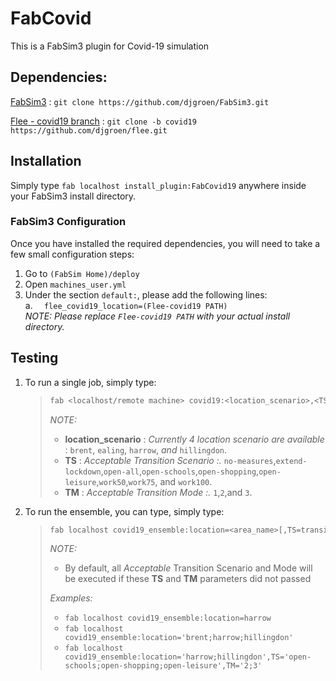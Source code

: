 
# FabCovid
This is a FabSim3 plugin for Covid-19 simulation


## Dependencies:

[FabSim3](https://github.com/djgroen/FabSim3.git) : `git clone https://github.com/djgroen/FabSim3.git`

[Flee - covid19 branch](https://github.com/djgroen/flee/tree/covid19) : `git clone -b covid19 https://github.com/djgroen/flee.git` 


## Installation
Simply type `fab localhost install_plugin:FabCovid19` anywhere inside your FabSim3 install directory.

### FabSim3 Configuration
Once you have installed the required dependencies, you will need to take a few small configuration steps:
1. Go to `(FabSim Home)/deploy`
2. Open `machines_user.yml`
3. Under the section `default:`, please add the following lines:
   <br/> a. `  flee_covid19_location=(Flee-covid19 PATH)`
   <br/> _NOTE: Please replace `Flee-covid19 PATH` with your actual install directory._
  
## Testing
1. To run a single job, simply type:
	>``` sh
	> fab <localhost/remote machine> covid19:<location_scenario>,<TS=transition scenario>,<TM=transition mode>,[outdir=output directory]
	> ```   
	> _NOTE:_
	> 	- **location_scenario** : _Currently 4 location scenario are available_ : `brent`, `ealing`, `harrow`, _and_ `hillingdon`.
	> 	- **TS** : _Acceptable Transition Scenario :._ `no-measures`,`extend-lockdown`,`open-all`,`open-schools`,`open-shopping`,`open-leisure`,`work50`,`work75`, and `work100`.
	> 	- **TM** : _Acceptable Transition Mode :._ `1`,`2`,and `3`.	
	> 	

2. To run the ensemble, you can type, simply type:
	>``` sh
	> fab localhost covid19_ensemble:location=<area_name>[,TS=transition scenario list][,TM=transition mode list]
	> ```   
	> _NOTE:_
	> 	-  By default, all _Acceptable_ Transition Scenario and Mode will be executed if these **TS** and **TM**  parameters did not passed
	>
	> _Examples:_
	> 	-  `fab localhost covid19_ensemble:location=harrow`
	> 	-  `fab localhost covid19_ensemble:location='brent;harrow;hillingdon'`
	> 	-  `fab localhost covid19_ensemble:location='harrow;hillingdon',TS='open-schools;open-shopping;open-leisure',TM='2;3'`	
	> 	

